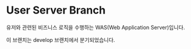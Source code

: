 # User Server Branch

유저와 관련된 비즈니스 로직을 수행하는 WAS(Web Application Server)입니다.

이 브랜치는 develop 브랜치에서 분기되었습니다.
